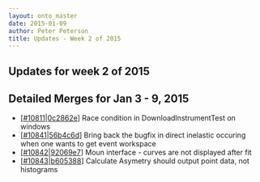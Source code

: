 ```yaml
---
layout: onto_master
date: 2015-01-09
author: Peter Peterson
title: Updates - Week 2 of 2015
---
```

Updates for week 2 of 2015
--------------------------

Detailed Merges for Jan 3 - 9, 2015
-----------------------------------
* \[[#10811](http://trac.mantidproject.org/mantid/ticket/10811)\|[0c2862e](https://github.com/mantidproject/mantid/commit/0c2862e6c21470cb84ab0a767927dc72c12aaead)\] Race condition in DownloadInstrumentTest on windows
* \[[#10841](http://trac.mantidproject.org/mantid/ticket/10841)\|[56b4c6d](https://github.com/mantidproject/mantid/commit/56b4c6d1e9a4a857b956693e374c05e9553297cd)\] Bring back the bugfix in direct inelastic occuring when one wants to get event workspace
* \[[#10842](http://trac.mantidproject.org/mantid/ticket/10842)\|[92069e7](https://github.com/mantidproject/mantid/commit/92069e7dcc2a388e4eb3fb1a7e333d9285354d42)\] Moun interface - curves are not displayed after fit
* \[[#10843](http://trac.mantidproject.org/mantid/ticket/10843)\|[b605388](https://github.com/mantidproject/mantid/commit/b605388b596bf45d6abb0e502a8cd5f7abd08c9b)\] Calculate Asymetry should output point data, not histograms
